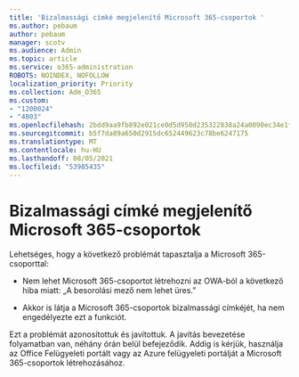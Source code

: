```yaml
---
title: 'Bizalmassági címké megjelenítő Microsoft 365-csoportok '
ms.author: pebaum
author: pebaum
manager: scotv
ms.audience: Admin
ms.topic: article
ms.service: o365-administration
ROBOTS: NOINDEX, NOFOLLOW
localization_priority: Priority
ms.collection: Adm_O365
ms.custom:
- "1200024"
- "4803"
ms.openlocfilehash: 2bdd9aa9fb892e021ce0d5d950d235322838a24a0090ec34e1fe040cb1473113
ms.sourcegitcommit: b5f7da89a650d2915dc652449623c78be6247175
ms.translationtype: MT
ms.contentlocale: hu-HU
ms.lasthandoff: 08/05/2021
ms.locfileid: "53985435"
---
```

# <a name="microsoft-365-groups-showing-sensitivity-label"></a>Bizalmassági címké megjelenítő Microsoft 365-csoportok 

Lehetséges, hogy a következő problémát tapasztalja a Microsoft 365-csoporttal:

- Nem lehet Microsoft 365-csoportot létrehozni az OWA-ból a következő hiba miatt: „A besorolási mező nem lehet üres.”

- Akkor is látja a Microsoft 365-csoportok bizalmassági címkéjét, ha nem engedélyezte ezt a funkciót.

Ezt a problémát azonosítottuk és javítottuk. A javítás bevezetése folyamatban van, néhány órán belül befejeződik. Addig is kérjük, használja az Office Felügyeleti portált vagy az Azure felügyeleti portálját a Microsoft 365-csoportok létrehozásához.  
